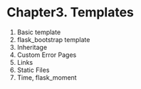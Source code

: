# Chapter3. Templates
1. Basic template
2. flask_bootstrap template
3. Inheritage
4. Custom Error Pages
5. Links
6. Static Files
7. Time, flask_moment